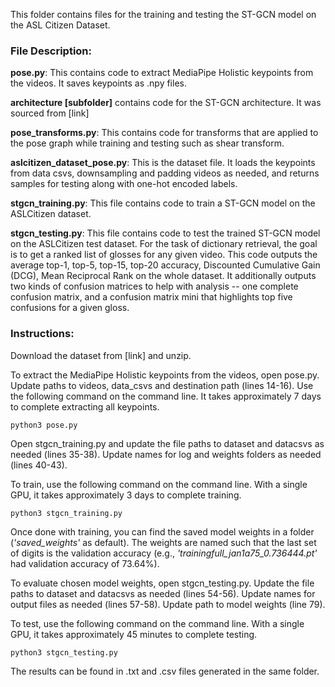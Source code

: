 This folder contains files for the training and testing the ST-GCN model on the ASL Citizen Dataset.  

### File Description:

**pose.py**: This contains code to extract MediaPipe Holistic keypoints from the videos. It saves keypoints as .npy files.

**architecture [subfolder]** contains code for the ST-GCN architecture. It was sourced from [link]

**pose_transforms.py**: This contains code for transforms that are applied to the pose graph while training and testing such as shear transform.

**aslcitizen_dataset_pose.py**: This is the dataset file. It loads the keypoints from data csvs, downsampling and padding videos as needed, and returns samples for testing along with one-hot encoded labels.

**stgcn_training.py**: This file contains code to train a ST-GCN model on the ASLCitizen dataset. 

**stgcn_testing.py**: This file contains code to test the trained ST-GCN model on the ASLCitizen test dataset. For the task of dictionary retrieval, the goal is to get a ranked list of glosses for any given video. This code outputs the average top-1, top-5, top-15, top-20 accuracy, Discounted Cumulative Gain (DCG), Mean Reciprocal Rank on the whole dataset. It additionally outputs two kinds of confusion matrices to help with analysis -- one complete confusion matrix, and a confusion matrix mini that highlights top five confusions for a given gloss.

### Instructions:

Download the dataset from [link] and unzip. 

To extract the MediaPipe Holistic keypoints from the videos, open pose.py. Update paths to videos, data_csvs and destination path (lines 14-16). Use the following command on the command line. It takes approximately 7 days to complete extracting all keypoints. 

```
python3 pose.py
```

Open stgcn_training.py and update the file paths to dataset and datacsvs as needed (lines 35-38). Update names for log and weights folders as needed (lines 40-43). 

To train, use the following command on the command line. With a single GPU, it takes approximately 3 days to complete training. 
```
python3 stgcn_training.py 
```

Once done with training, you can find the saved model weights in a folder (*'saved_weights'* as default). The weights are named such that the last set of digits is the validation accuracy (e.g., *'trainingfull_jan1a75_0.736444.pt'* had validation accuracy of 73.64%). 

To evaluate chosen model weights, open stgcn_testing.py. Update the file paths to dataset and datacsvs as needed (lines 54-56). Update names for output files as needed (lines 57-58). Update path to model weights (line 79). 

To test, use the following command on the command line. With a single GPU, it takes approximately 45 minutes to complete testing.
```
python3 stgcn_testing.py
```

The results can be found in .txt and .csv files generated in the same folder. 


